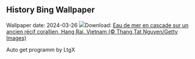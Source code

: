 ## History Bing Wallpaper
Wallpaper date: 2024-03-26
![](https://www.bing.com/th?id=OHR.HangRaiVietnam_FR-FR8788707911_UHD.jpg&w=1000)Download: [Eau de mer en cascade sur un ancien récif corallien, Hang Rai, Vietnam (© Thang Tat Nguyen/Getty Images)](https://www.bing.com/th?id=OHR.HangRaiVietnam_FR-FR8788707911_UHD.jpg)

Auto get programm by LtgX
